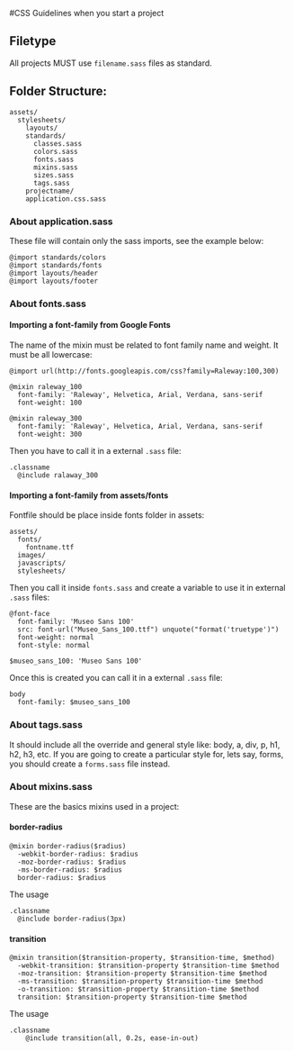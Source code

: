 #CSS Guidelines when you start a project
## Filetype
All projects MUST use ```filename.sass``` files as standard.

## Folder Structure:
```
assets/
  stylesheets/
    layouts/
    standards/
      classes.sass
      colors.sass
      fonts.sass
      mixins.sass
      sizes.sass
      tags.sass
    projectname/
    application.css.sass
```

### About application.sass
These file will contain only the sass imports, see the example below:
```
@import standards/colors
@import standards/fonts
@import layouts/header
@import layouts/footer
```

### About fonts.sass
#### Importing a font-family from Google Fonts
The name of the mixin must be related to font family name and weight. It must be all lowercase:
```
@import url(http://fonts.googleapis.com/css?family=Raleway:100,300)

@mixin raleway_100
  font-family: 'Raleway', Helvetica, Arial, Verdana, sans-serif
  font-weight: 100

@mixin raleway_300
  font-family: 'Raleway', Helvetica, Arial, Verdana, sans-serif
  font-weight: 300
```

Then you have to call it in a external ```.sass``` file:
```
.classname
  @include ralaway_300
```

#### Importing a font-family from assets/fonts
Fontfile should be place inside fonts folder in assets:
```
assets/
  fonts/
    fontname.ttf
  images/
  javascripts/
  stylesheets/
```

Then you call it inside ```fonts.sass``` and create a variable to use it in external ```.sass``` files:
```
@font-face
  font-family: 'Museo Sans 100'
  src: font-url("Museo_Sans_100.ttf") unquote("format('truetype')")
  font-weight: normal
  font-style: normal

$museo_sans_100: 'Museo Sans 100'
```

Once this is created you can call it in a external ```.sass``` file:
```
body
  font-family: $museo_sans_100
```

### About tags.sass
It should include all the override and general style like: body, a, div, p, h1, h2, h3, etc. If you are going to create a particular style for, lets say, forms, you should create a ```forms.sass``` file instead.

### About mixins.sass
These are the basics mixins used in a project:

#### border-radius
```
@mixin border-radius($radius)
  -webkit-border-radius: $radius
  -moz-border-radius: $radius
  -ms-border-radius: $radius
  border-radius: $radius
```

The usage
```
.classname
  @include border-radius(3px)
```

#### transition
```
@mixin transition($transition-property, $transition-time, $method)
  -webkit-transition: $transition-property $transition-time $method
  -moz-transition: $transition-property $transition-time $method
  -ms-transition: $transition-property $transition-time $method
  -o-transition: $transition-property $transition-time $method
  transition: $transition-property $transition-time $method
```

The usage
```
.classname
    @include transition(all, 0.2s, ease-in-out)
```
